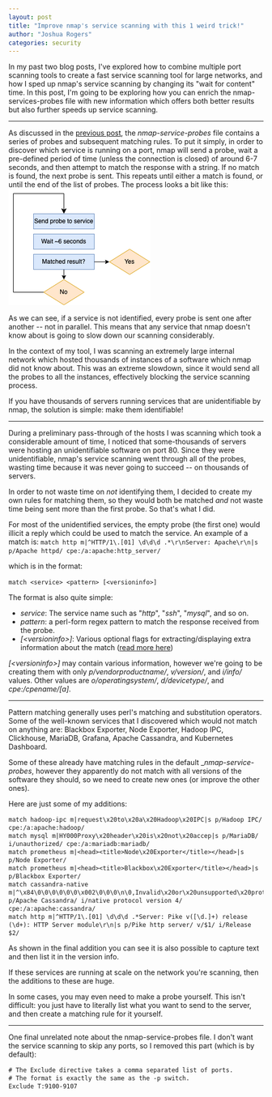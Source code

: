 ```yaml
---
layout: post
title: "Improve nmap's service scanning with this 1 weird trick!"
author: "Joshua Rogers"
categories: security
---
```


In my past two blog posts, I've explored how to combine multiple port scanning tools to create a fast service scanning tool for large networks, and how I sped up nmap's service scanning by changing its "wait for content" time. In this post, I'm going to be exploring how you can enrich the nmap-services-probes file with new information which offers both better results but also further speeds up service scanning.

---
As discussed in the [previous post](/nmap-speedup-service-scanning-16x), the _nmap-service-probes_ file contains a series of probes and subsequent matching rules. To put it simply, in order to discover which service is running on a port, nmap will send a probe, wait a pre-defined period of time (unless the connection is closed) of around 6-7 seconds, and then attempt to match the response with a string. If no match is found, the next probe is sent. This repeats until either a match is found, or until the end of the list of probes. The process looks a bit like this:
![nmap probing diagram](/files/nmap-probes.png)

As we can see, if a service is not identified, every probe is sent one after another -- not in parallel. This means that any service that nmap doesn't know about is going to slow down our scanning considerably.

In the context of my tool, I was scanning an extremely large internal network which hosted thousands of instances of a software which nmap did not know about. This was an extreme slowdown, since it would send all the probes to all the instances, effectively blocking the service scanning process.

If you have thousands of servers running services that are unidentifiable by nmap, the solution is simple: make them identifiable! 

---

During a preliminary pass-through of the hosts I was scanning which took a considerable amount of time, I noticed that some-thousands of servers were hosting an unidentifiable software on port 80. Since they were unidentifiable, nmap's service scanning went through all of the probes, wasting time because it was never going to succeed -- on thousands of servers.

In order to not waste time on _not_ identifying them, I decided to create my own rules for matching them, so they would both be matched _and_ not waste time being sent more than the first probe. So that's what I did.

For most of the unidentified services, the empty probe (the first one) would illicit a reply which could be used to match the service. An example of a match is:
`match http m|^HTTP/1\.[01] \d\d\d .*\r\nServer: Apache\r\n|s p/Apache httpd/ cpe:/a:apache:http_server/`

which is in the format:

`match <service> <pattern> [<versioninfo>]`

The format is also quite simple:
* _service_: The service name such as "_http_", "_ssh_", "_mysql_", and so on.
* _pattern_: a perl-form regex pattern to match the response received from the probe.
* _[\<versioninfo\>]_: Various optional flags for extracting/displaying extra information about the match ([read more here](https://nmap.org/book/vscan-fileformat.html))

_[\<versioninfo\>]_ may contain various information, however we're going to be creating them with only _p/vendorproductname/_, _v/version/_, and _i/info/_ values. Other values are _o/operatingsystem/_, _d/devicetype/_, and _cpe:/cpename/[a]_.

---

Pattern matching generally uses perl's matching and substitution operators. Some of the well-known services that I discovered which would not match on anything are: Blackbox Exporter, Node Exporter, Hadoop IPC, Clickhouse, MariaDB, Grafana, Apache Cassandra, and Kubernetes Dashboard.

Some of these already have matching rules in the default __nmap-service-probes_, however they apparently do not match with all versions of the software they should, so we need to create new ones (or improve the other ones).

Here are just some of my additions:
```
match hadoop-ipc m|request\x20to\x20a\x20Hadoop\x20IPC|s p/Hadoop IPC/ cpe:/a:apache:hadoop/
match mysql m|HY000Proxy\x20header\x20is\x20not\x20accep|s p/MariaDB/ i/unauthorized/ cpe:/a:mariadb:mariadb/
match prometheus m|<head><title>Node\x20Exporter</title></head>|s p/Node Exporter/
match prometheus m|<head><title>Blackbox\x20Exporter</title></head>|s p/Blackbox Exporter/
match cassandra-native m|^\x84\0\0\0\0\0\0\x002\0\0\0\n\0,Invalid\x20or\x20unsupported\x20protocol\x20version:| p/Apache Cassandra/ i/native protocol version 4/ cpe:/a:apache:cassandra/
match http m|^HTTP/1\.[01] \d\d\d .*Server: Pike v([\d.]+) release (\d+): HTTP Server module\r\n|s p/Pike http server/ v/$1/ i/Release $2/
```

As shown in the final addition you can see it is also possible to capture text and then list it in the version info.

If these services are running at scale on the network you're scanning, then the additions to these are huge.

In some cases, you may even need to make a probe yourself. This isn't difficult: you just have to literally list what you want to send to the server, and then create a matching rule for it yourself.

---
One final unrelated note about the nmap-service-probes file. I don't want the service scanning to skip any ports, so I removed this part (which is by default):
```
# The Exclude directive takes a comma separated list of ports.
# The format is exactly the same as the -p switch.
Exclude T:9100-9107
```
